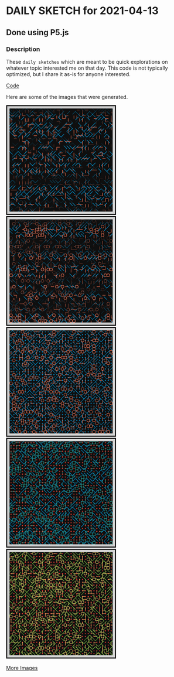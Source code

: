 # DAILY SKETCH for 2021-04-13

## Done using P5.js

### Description

These `daily sketches` which are meant to be quick explorations     on whatever topic interested me on that day. This code is not typically optimized, but I share it as-is     for anyone interested.

[Code](2021-04-13) 

Here are some of the images that were generated.

<img src = 'images/keep_2021-04-13-08-30-59.png' width = '300'> 
<img src = 'images/keep_2021-04-13-08-32-59.png' width = '300'> 
<img src = 'images/keep_2021-04-13-08-34-42.png' width = '300'> 
<img src = 'images/keep_2021-04-13-08-35-39.png' width = '300'> 
<img src = 'images/keep_2021-04-13-08-38-24.png' width = '300'> 


[More Images](2021-04-13/images) 


